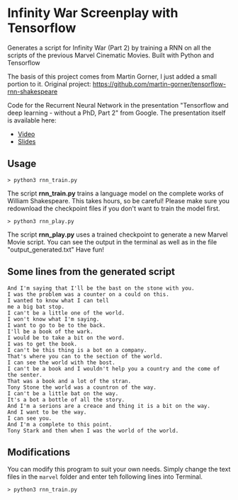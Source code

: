 # Infinity War Screenplay with Tensorflow
Generates a script for Infinity War (Part 2) by training a RNN on all the scripts of the previous Marvel Cinematic Movies. Built with Python and Tensorflow

The basis of this project comes from Martin Gorner, I just added a small portion to it.
Original project: https://github.com/martin-gorner/tensorflow-rnn-shakespeare

Code for the Recurrent Neural Network in the presentation "Tensorflow and deep learning - without a PhD, Part 2" from Google. 
The presentation itself is available here:

* [Video](https://t.co/cIePWmdxVE)
* [Slides](https://goo.gl/jrd7AR)

## Usage

```
> python3 rnn_train.py
```
The script **rnn_train.py** trains a language model on the complete works of William Shakespeare.
This takes hours, so be careful!
Please make sure you redownload the checkpoint files if you don't want to train the model first.

```
> python3 rnn_play.py
``` 
   
The script **rnn_play.py** uses a trained checkpoint to generate a new Marvel Movie script. 
You can see the output in the terminal as well as in the file "output_generated.txt"
Have fun!


## Some lines from the generated script
```
And I'm saying that I'll be the bast on the stone with you.
I was the problem was a counter on a could on this.
I wanted to know what I can tell
me a big bat stop.
I can't be a little one of the world.
I won't know what I'm saying.
I want to go to be to the back.
I'll be a book of the wark.
I would be to take a bit on the word.
I was to get the book.
I can't be this thing is a bot on a company.
That's where you can to the section of the world.
I can see the world with the bost.
I can't be a book and I wouldn't help you a country and the come of the senter.
That was a book and a lot of the stran.
Tony Stone the world was a countron of the way.
I can't be a little bat on the way.
It's a bot a bottle of all the story.
And I'm a serions are a creace and thing it is a bit on the way.
And I want to be the way.
I can see you.
And I'm a complete to this point.
Tony Stark and then when I was the world of the world.
```

## Modifications
You can modify this program to suit your own needs. Simply change the text files in the `marvel` folder and enter teh following lines into Terminal.

```
> python3 rnn_train.py
```

